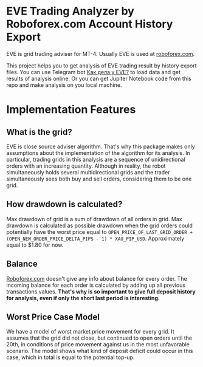 # EVE Trading Analyzer by Roboforex.com Account History Export

EVE is grid trading adviser for MT-4. Usually EVE is used at [roboforex.com](https://roboforex.com). 

This project helps you to get analysis of EVE trading result by history export files. You can use Telegram bot [Как дела у EVE?](https://t.me/rfhistoryanalyserbot) to load data and get results of analysis online. Or you can get Jupiter Notebook code from this repo and make analysis on you local machine.

# Implementation Features

## What is the grid?

EVE is close source adviser algorithm. That's why this package makes only assumptions about the implementation of the algorithm for its analysis. In particular, trading grids in this analysis are a sequence of unidirectional orders with an increasing quantity. Although in reality, the robot simultaneously holds several multidirectional grids and the trader simultaneously sees both buy and sell orders, considering them to be one grid.

## How drawdown is calculated?

Max drawdown of grid is a sum of drawdown of all orders in grid. Max drawdown is calculated as possible drawdown when the grid orders could potentially have the worst price equal to `OPEN_PRICE_OF_LAST_GRID_ORDER + (OPEN_NEW_ORDER_PRICE_DELTA_PIPS - 1) * XAU_PIP_USD`. Approximately equal to $1.80 for now.

## Balance

[Roboforex.com](https://roboforex.com) doesn't give any info about balance for every order. The incoming balance for each order is calculated by adding up all previous transactions values. **That's why is so important to give full deposit history for analysis, even if only the short last period is interesting.**

## Worst Price Case Model

We have a model of worst market price movement for every grid. It assumes that the grid did not close, but continued to open orders until the 20th, in conditions of price movement against us in the most unfavorable scenario. The model shows what kind of deposit deficit could occur in this case, which in total is equal to the potential top-up.
